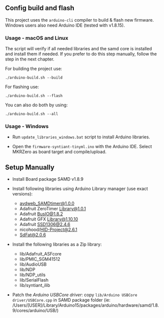 ## Config build and flash

This project uses the `arduino-cli` compiler to build & flash new firmware. Windows users also need Arduino IDE (tested with v1.8.15).


### Usage - macOS and Linux

The script will verify if all needed libraries and the samd core is installed and install them if needed. If you prefer to do this 
step manually, follow the step in the next chapter.

For building the project use:

```
./arduino-build.sh --build
```

For flashing use:

```
./arduino-build.sh --flash
```

You can also do both by using:
```
./arduino-build.sh --all
```


### Usage - Windows

* Run `update_libraries_windows.bat` script to install Arduino libraries.

* Open the `firmware-syntiant-tinyml.ino` with the Arduino IDE. Select MKRZero as board target and compile/upload.



## Setup Manually

* Install Board package SAMD v1.8.9

* Install following libraries using Arduino Library manager (use exact versions):
    * avdweb_SAMDtimer@1.0.0
    * Adafruit ZeroTimer Library@1.0.1
    * Adafruit BusIO@1.8.2
    * Adafruit GFX Library@1.10.10
    * Adafruit SSD1306@2.4.6
    * nicohood/HID-Project@2.6.1
    * SdFat@2.0.6

* Install the following libraries as a Zip library:
    * lib/Adafruit_ASFcore
    * lib/PMIC_SGM41512
    * lib/AudioUSB
    * lib/NDP
    * lib/NDP_utils
    * lib/SerialFlash
    * lib/syntiant_ilib

* Patch the _Arduino USBCore driver_: copy `lib/Arduino USBCore driver/USBCore.cpp` in SAMD package folder (ie: /Users/[USER]/Library/Arduino15/packages/arduino/hardware/samd/1.8.9/cores/arduino/USB/)
